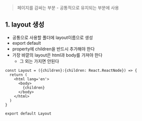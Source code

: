 > 페이지를 감싸는 부분 - 공통적으로 유지되는 부분에 사용

## 1. layout 생성
- 공통으로 사용할 폴더에 layout이름으로 생성
- export default
- property에 children을 반드시 추가해야 한다
- 가장 바깥의 layout은 html과 body를 가져야 한다
	- 그 외는 가지면 안된다
```tsx
const Layout = ({children}:{children: React.ReactNode}) => {
  return (
    <html lang='en'>
      <body>
        {children}
      </body>
    </html>
  )
}

export default Layout
```